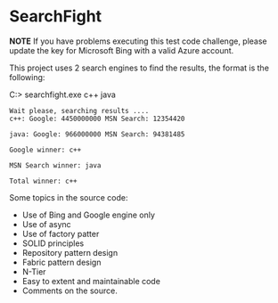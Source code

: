 # SearchFight

****NOTE****
If you have problems executing this test code challenge, please update the key for Microsoft Bing with a valid Azure account.


This project uses 2 search engines to find the results, the format is the following:

 C:\> searchfight.exe c++ java

    Wait please, searching results ....
    c++: Google: 4450000000 MSN Search: 12354420

    java: Google: 966000000 MSN Search: 94381485

    Google winner: c++

    MSN Search winner: java

    Total winner: c++
    
    
Some topics in the source code:
* Use of Bing and Google engine only
* Use of async
* Use of factory patter
* SOLID principles
* Repository pattern design
* Fabric pattern design
* N-Tier
* Easy to extent and maintainable code
* Comments on the source.


